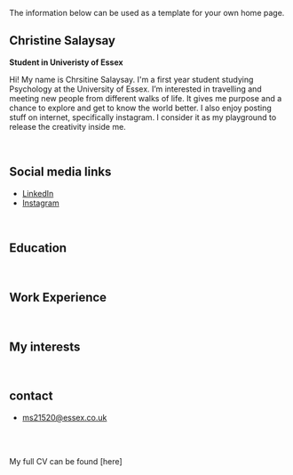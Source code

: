 The information below can be used as a template for your own home page. 

## Christine Salaysay
**Student in Univeristy of Essex**  

Hi! My name is Chrsitine Salaysay. I'm a first year student studying Psychology at the University of Essex. I’m interested in travelling and meeting new people from different walks of life. It gives me purpose and a chance to explore and get to know the world better. I also enjoy posting stuff on internet, specifically instagram. I consider it as my playground to release the creativity inside me. 


<br>

## Social media links
- [LinkedIn](https://www.linkedin.com/in/christine-salaysay-ba6506225/)
- [Instagram](https://www.instagram.com/christinetorreliza/)


<br>

## Education

<br>

## Work Experience

<br>

## My interests

<br>

## contact
- ms21520@essex.co.uk 



<br><br> 

My full CV can be found [here]

